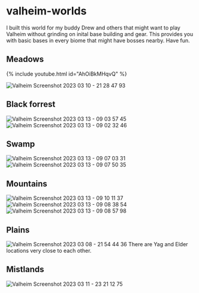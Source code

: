 # valheim-worlds

I built this world for my buddy Drew and others that might want to play Valheim without grinding on inital base building and gear. This provides you with basic bases in every biome that might have bosses nearby. Have fun.  



## Meadows

<!-- [<img src="https://i.imgur.com/8mYKHiC.jpg" width="100%">](https://www.youtube.com/watch?v=AhOiBkMHqvQ "Valheim base series part 1: The cottage") -->

{% include youtube.html id="AhOiBkMHqvQ" %}

![Valheim Screenshot 2023 03 10 - 21 28 47 93](https://user-images.githubusercontent.com/5855609/224564340-ea78fa24-99ee-48c1-8a16-fe8a6c68ead2.png)


## Black forrest

![Valheim Screenshot 2023 03 13 - 09 03 57 45](https://user-images.githubusercontent.com/5855609/224860875-399948f7-f866-4cde-9c83-20de73986b67.png)
![Valheim Screenshot 2023 03 13 - 09 02 32 46](https://user-images.githubusercontent.com/5855609/224860752-782b9f58-985c-4e29-acf9-18c985ec8bbb.png)


## Swamp
![Valheim Screenshot 2023 03 13 - 09 07 03 31](https://user-images.githubusercontent.com/5855609/224860976-08cdc887-0770-42c4-bfec-1c8e39cc8872.png)
![Valheim Screenshot 2023 03 13 - 09 07 50 35](https://user-images.githubusercontent.com/5855609/224860995-6ee0fd63-ae90-4b11-a51b-036e3369d011.png)

## Mountains
![Valheim Screenshot 2023 03 13 - 09 10 11 37](https://user-images.githubusercontent.com/5855609/224861177-56d1d843-51e1-4778-ba13-fc5e11a8c2ff.png)
![Valheim Screenshot 2023 03 13 - 09 08 38 54](https://user-images.githubusercontent.com/5855609/224861377-d4cada9f-3269-4101-a9b3-1d7d66533035.png)
![Valheim Screenshot 2023 03 13 - 09 08 57 98](https://user-images.githubusercontent.com/5855609/224861398-ea79bcad-0efb-422d-b40f-ec93c66dd30a.png)

## Plains
![Valheim Screenshot 2023 03 08 - 21 54 44 36](https://user-images.githubusercontent.com/5855609/224564417-ccd33a77-645a-49c9-9053-5b2f1523df11.png)
There are Yag and Elder locations very close to each other.

## Mistlands
![Valheim Screenshot 2023 03 11 - 23 21 12 75](https://user-images.githubusercontent.com/5855609/224564457-fc7040e7-36d5-46a9-b0b0-e78f14991abc.png)

